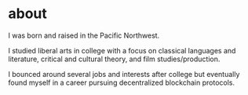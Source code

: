 # about

I was born and raised in the Pacific Northwest.

I studied liberal arts in college with a focus on classical languages and literature, critical and cultural theory, and film studies/production.

I bounced around several jobs and interests after college but eventually found myself in a career pursuing decentralized blockchain protocols.
